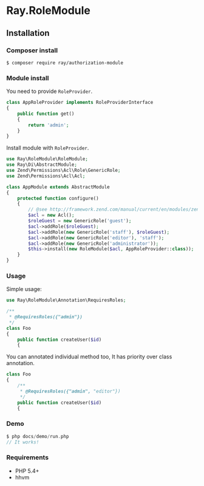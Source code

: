 # Ray.RoleModule

## Installation

### Composer install

    $ composer require ray/authorization-module
 
### Module install

You need to provide `RoleProvider`.

```php
class AppRoleProvider implements RoleProviderInterface
{
    public function get()
    {
        return 'admin';
    }
}
```

Install module with `RoleProvider`.

```php
use Ray\RoleModule\RoleModule;
use Ray\Di\AbstractModule;
use Zend\Permissions\Acl\Role\GenericRole;
use Zend\Permissions\Acl\Acl;

class AppModule extends AbstractModule
{
    protected function configure()
    {
        // @see http://framework.zend.com/manual/current/en/modules/zend.permissions.acl.intro.html
        $acl = new Acl();
        $roleGuest = new GenericRole('guest');
        $acl->addRole($roleGuest);
        $acl->addRole(new GenericRole('staff'), $roleGuest);
        $acl->addRole(new GenericRole('editor'), 'staff');
        $acl->addRole(new GenericRole('administrator'));
        $this->install(new RoleModule($acl, AppRoleProvider::class));
    }
}
```

### Usage

Simple usage:

```php
use Ray\RoleModule\Annotation\RequiresRoles;

/**
 * @RequiresRoles({"admin"})
 */
class Foo
{
    public function createUser($id)
    {
```

You can annotated individual method too, It has priority over class annotation.
```php
class Foo
{
    /**
     * @RequiresRoles({"admin", "editor"})
     */
    public function createUser($id)
    {
```

### Demo
```php
$ php docs/demo/run.php
// It works!
```

### Requirements

 * PHP 5.4+
 * hhvm
